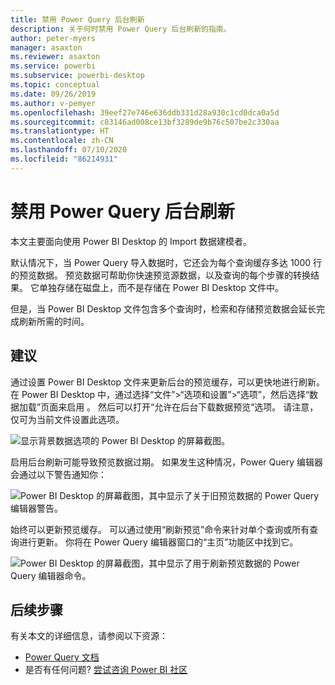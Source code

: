 ```yaml
---
title: 禁用 Power Query 后台刷新
description: 关于何时禁用 Power Query 后台刷新的指南。
author: peter-myers
manager: asaxton
ms.reviewer: asaxton
ms.service: powerbi
ms.subservice: powerbi-desktop
ms.topic: conceptual
ms.date: 09/26/2019
ms.author: v-pemyer
ms.openlocfilehash: 39eef27e746e636ddb331d28a930c1cd0dca0a5d
ms.sourcegitcommit: c83146ad008ce13bf3289de9b76c507be2c330aa
ms.translationtype: HT
ms.contentlocale: zh-CN
ms.lasthandoff: 07/10/2020
ms.locfileid: "86214931"
---
```

# <a name="disable-power-query-background-refresh"></a>禁用 Power Query 后台刷新

本文主要面向使用 Power BI Desktop 的 Import 数据建模者。

默认情况下，当 Power Query 导入数据时，它还会为每个查询缓存多达 1000 行的预览数据。 预览数据可帮助你快速预览源数据，以及查询的每个步骤的转换结果。 它单独存储在磁盘上，而不是存储在 Power BI Desktop 文件中。

但是，当 Power BI Desktop 文件包含多个查询时，检索和存储预览数据会延长完成刷新所需的时间。

## <a name="recommendation"></a>建议

通过设置 Power BI Desktop 文件来更新后台的预览缓存，可以更快地进行刷新。 在 Power BI Desktop 中，通过选择“文件”>“选项和设置”>“选项”，然后选择“数据加载”页面来启用 。 然后可以打开“允许在后台下载数据预览”选项。 请注意，仅可为当前文件设置此选项。

![显示背景数据选项的 Power BI Desktop 的屏幕截图。](media/power-query-background-refresh/power-query-options-background-data.png)

启用后台刷新可能导致预览数据过期。 如果发生这种情况，Power Query 编辑器会通过以下警告通知你：

![Power BI Desktop 的屏幕截图，其中显示了关于旧预览数据的 Power Query 编辑器警告。](media/power-query-background-refresh/power-query-preview-data-old.png)

始终可以更新预览缓存。 可以通过使用“刷新预览”命令来针对单个查询或所有查询进行更新。 你将在 Power Query 编辑器窗口的“主页”功能区中找到它。

![Power BI Desktop 的屏幕截图，其中显示了用于刷新预览数据的 Power Query 编辑器命令。](media/power-query-background-refresh/power-query-refresh-preview-data.png)

## <a name="next-steps"></a>后续步骤

有关本文的详细信息，请参阅以下资源：

- [Power Query 文档](/power-query/)
- 是否有任何问题? [尝试咨询 Power BI 社区](https://community.powerbi.com/)

